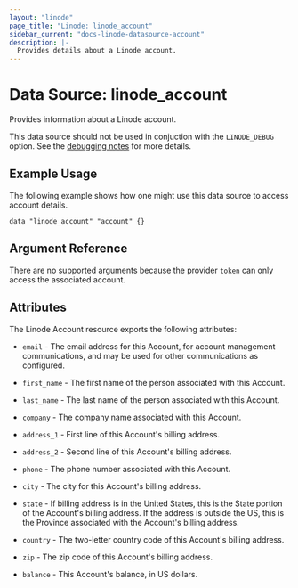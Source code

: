 ```yaml
---
layout: "linode"
page_title: "Linode: linode_account"
sidebar_current: "docs-linode-datasource-account"
description: |-
  Provides details about a Linode account.
---
```


# Data Source: linode\_account

Provides information about a Linode account.

This data source should not be used in conjuction with the `LINODE_DEBUG` option.  See the [debugging notes](/providers/linode/linode/latest/docs#debugging) for more details.

## Example Usage

The following example shows how one might use this data source to access account details.

```hcl
data "linode_account" "account" {}
```

## Argument Reference

There are no supported arguments because the provider `token` can only access the associated account.

## Attributes

The Linode Account resource exports the following attributes:

* `email` - The email address for this Account, for account management communications, and may be used for other communications as configured.

* `first_name` - The first name of the person associated with this Account.

* `last_name` - The last name of the person associated with this Account.

* `company` - The company name associated with this Account.

* `address_1` - First line of this Account's billing address.

* `address_2` - Second line of this Account's billing address.

* `phone` - The phone number associated with this Account.

* `city` - The city for this Account's billing address.

* `state` - If billing address is in the United States, this is the State portion of the Account's billing address. If the address is outside the US, this is the Province associated with the Account's billing address.

* `country` - The two-letter country code of this Account's billing address.

* `zip` - The zip code of this Account's billing address.

* `balance` - This Account's balance, in US dollars.
